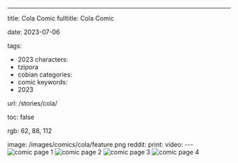 ---
title: Cola Comic
fulltitle: Cola Comic

date: 2023-07-06

tags:
- 2023
characters:
- tzipora
- cobian
categories:
- comic
keywords:
- 2023

url: /stories/cola/

toc: false

rgb: 62, 88, 112

image: /images/comics/cola/feature.png
reddit:
print:
video:
---![comic page 1](/images/comics/cola/1.png)
![comic page 2](/images/comics/cola/2.png)
![comic page 3](/images/comics/cola/3.png)
![comic page 4](/images/comics/cola/4.png)